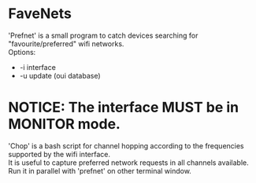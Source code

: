 # FaveNets 
'Prefnet' is a small program to catch devices searching for "favourite/preferred" wifi networks.<br>
Options:
<ul>
<li>-i interface</li>
<li>-u update (oui database)</li>
</ul>

# NOTICE: The interface MUST be in MONITOR mode. 
        
'Chop' is a bash script for channel hopping according to the frequencies supported by the wifi interface.<br>
It is useful to capture preferred network requests in all channels available.<br> 
Run it in parallel with 'prefnet' on other terminal window.




